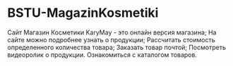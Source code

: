 # BSTU-MagazinKosmetiki
Сайт Магазин Косметики KaryMay - это онлайн версия магазина;
На сайте можно подробнее узнать о продукции; 
Раcсчитать стоимость определенного количества товара; 
Заказать товар почтой;
Посмотреть видеоролик о продукции.
Ознакомиться с каталогом товаров.
